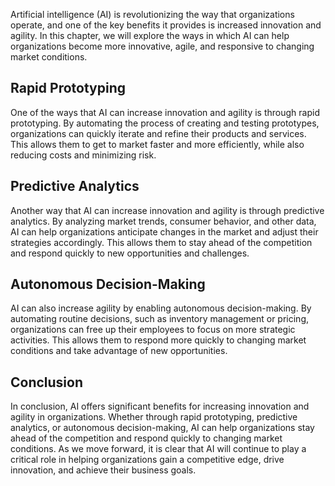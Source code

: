 
Artificial intelligence (AI) is revolutionizing the way that organizations operate, and one of the key benefits it provides is increased innovation and agility. In this chapter, we will explore the ways in which AI can help organizations become more innovative, agile, and responsive to changing market conditions.

Rapid Prototyping
-----------------

One of the ways that AI can increase innovation and agility is through rapid prototyping. By automating the process of creating and testing prototypes, organizations can quickly iterate and refine their products and services. This allows them to get to market faster and more efficiently, while also reducing costs and minimizing risk.

Predictive Analytics
--------------------

Another way that AI can increase innovation and agility is through predictive analytics. By analyzing market trends, consumer behavior, and other data, AI can help organizations anticipate changes in the market and adjust their strategies accordingly. This allows them to stay ahead of the competition and respond quickly to new opportunities and challenges.

Autonomous Decision-Making
--------------------------

AI can also increase agility by enabling autonomous decision-making. By automating routine decisions, such as inventory management or pricing, organizations can free up their employees to focus on more strategic activities. This allows them to respond more quickly to changing market conditions and take advantage of new opportunities.

Conclusion
----------

In conclusion, AI offers significant benefits for increasing innovation and agility in organizations. Whether through rapid prototyping, predictive analytics, or autonomous decision-making, AI can help organizations stay ahead of the competition and respond quickly to changing market conditions. As we move forward, it is clear that AI will continue to play a critical role in helping organizations gain a competitive edge, drive innovation, and achieve their business goals.
